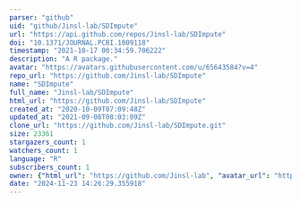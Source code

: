```yaml
---
parser: "github"
uid: "github/Jinsl-lab/SDImpute"
url: "https://api.github.com/repos/Jinsl-lab/SDImpute"
doi: "10.1371/JOURNAL.PCBI.1009118"
timestamp: "2021-10-17 00:34:59.706222"
description: "A R package."
avatar: "https://avatars.githubusercontent.com/u/65643584?v=4"
repo_url: "https://github.com/Jinsl-lab/SDImpute"
name: "SDImpute"
full_name: "Jinsl-lab/SDImpute"
html_url: "https://github.com/Jinsl-lab/SDImpute"
created_at: "2020-10-09T07:09:48Z"
updated_at: "2021-09-08T08:03:09Z"
clone_url: "https://github.com/Jinsl-lab/SDImpute.git"
size: 23361
stargazers_count: 1
watchers_count: 1
language: "R"
subscribers_count: 1
owner: {"html_url": "https://github.com/Jinsl-lab", "avatar_url": "https://avatars.githubusercontent.com/u/65643584?v=4", "login": "Jinsl-lab", "type": "User"}
date: "2024-11-23 14:26:29.355918"
---
```

